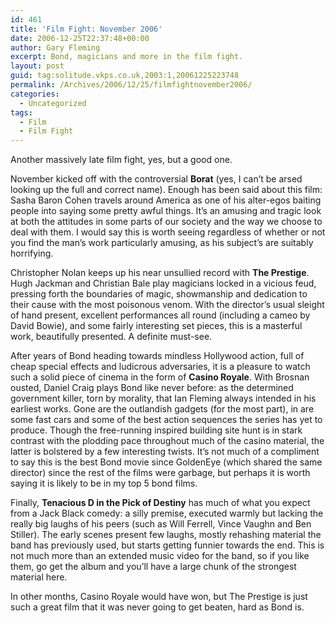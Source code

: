 ```yaml
---
id: 461
title: 'Film Fight: November 2006'
date: 2006-12-25T22:37:48+00:00
author: Gary Fleming
excerpt: Bond, magicians and more in the film fight.
layout: post
guid: tag:solitude.vkps.co.uk,2003:1,20061225223748
permalink: /Archives/2006/12/25/filmfightnovember2006/
categories:
  - Uncategorized
tags:
  - Film
  - Film Fight
---
```

Another massively late film fight, yes, but a good one.

November kicked off with the controversial **Borat** (yes, I can&#8217;t be arsed looking up the full and correct name). Enough has been said about this film: Sasha Baron Cohen travels around America as one of his alter-egos baiting people into saying some pretty awful things. It&#8217;s an amusing and tragic look at both the attitudes in some parts of our society and the way we choose to deal with them. I would say this is worth seeing regardless of whether or not you find the man&#8217;s work particularly amusing, as his subject&#8217;s are suitably horrifying.

Christopher Nolan keeps up his near unsullied record with **The Prestige**. Hugh Jackman and Christian Bale play magicians locked in a vicious feud, pressing forth the boundaries of magic, showmanship and dedication to their cause with the most poisonous venom. With the director&#8217;s usual sleight of hand present, excellent performances all round (including a cameo by David Bowie), and some fairly interesting set pieces, this is a masterful work, beautifully presented. A definite must-see.

After years of Bond heading towards mindless Hollywood action, full of cheap special effects and ludicrous adversaries, it is a pleasure to watch such a solid piece of cinema in the form of **Casino Royale**. With Brosnan ousted, Daniel Craig plays Bond like never before: as the determined government killer, torn by morality, that Ian Fleming always intended in his earliest works. Gone are the outlandish gadgets (for the most part), in are some fast cars and some of the best action sequences the series has yet to produce. Though the free-running inspired building site hunt is in stark contrast with the plodding pace throughout much of the casino material, the latter is bolstered by a few interesting twists. It&#8217;s not much of a compliment to say this is the best Bond movie since GoldenEye (which shared the same director) since the rest of the films were garbage, but perhaps it is worth saying it is likely to be in my top 5 bond films.

Finally, **Tenacious D in the Pick of Destiny** has much of what you expect from a Jack Black comedy: a silly premise, executed warmly but lacking the really big laughs of his peers (such as Will Ferrell, Vince Vaughn and Ben Stiller). The early scenes present few laughs, mostly rehashing material the band has previously used, but starts getting funnier towards the end. This is not much more than an extended music video for the band, so if you like them, go get the album and you&#8217;ll have a large chunk of the strongest material here.

In other months, Casino Royale would have won, but The Prestige is just such a great film that it was never going to get beaten, hard as Bond is.